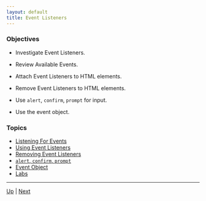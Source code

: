 ```yaml
---
layout: default
title: Event Listeners
---
```


### Objectives
* Investigate Event Listeners.

* Review Available Events.

* Attach Event Listeners to HTML elements.

* Remove Event Listeners to HTML elements.

* Use `alert`, `confirm`, `prompt` for input.

* Use the event object.

### Topics
*  [Listening For Events](listeningForEvents.md) 
*  [Using Event Listeners](usingEventListeners.md) 
*  [Removing Event Listeners](removingEvents.md) 
*  [`alert`, `confirm`, `prompt`](acp.md) 
*  [Event Object](eventObject.md) 
*  [Labs](labs.md) 

<hr>

[Up](../README.md) | [Next](listeningForEvents.md)
